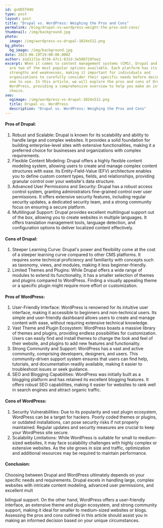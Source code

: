 ```yaml
---
id: gvUDST44U
type: post
layout: post
title: "Drupal vs. WordPress: Weighing the Pros and Cons"
permalink: /blog/drupal-vs-wordpress-weight-the-pros-and-cons/
thumbnail: /img/background.jpg
photo:
  image: /img/wordpress-vs-drupal-1024x512.png
bg_photo:
  bg_image: /img/background.jpg
date: 2023-06-19T19:00:00.000Z
author: a1d1172a-8736-47c1-831d-3e508729fee2
excerpt: When it comes to content management systems (CMS), Drupal and WordPress
  are two of the most popular options available. Each platform has its own
  strengths and weaknesses, making it important for individuals and
  organizations to carefully consider their specific needs before deciding which
  one to use. In this article, we will explore the pros and cons of Drupal and
  WordPress, providing a comprehensive overview to help you make an informed
  choice.
seo:
  ogimage: /img/wordpress-vs-drupal-1024x512.png
  title: Drupal vs. WordPress
  description: "Drupal vs. WordPress: Weighing the Pros and Cons"
---
```

#### Pros of Drupal:

1. Robust and Scalable: Drupal is known for its scalability and ability to handle large and complex websites. It provides a solid foundation for building enterprise-level sites with extensive functionalities, making it a preferred choice for businesses and organizations with complex requirements.
2. Flexible Content Modeling: Drupal offers a highly flexible content modeling system, allowing users to create and manage complex content structures with ease. Its Entity-Field-Value (EFV) architecture enables you to define custom content types, fields, and relationships, providing granular control over your website's data structure.
3. Advanced User Permissions and Security: Drupal has a robust access control system, granting administrators fine-grained control over user permissions. It offers extensive security features, including regular security updates, a dedicated security team, and a strong community focus on ensuring a secure platform.
4. Multilingual Support: Drupal provides excellent multilingual support out of the box, allowing you to create websites in multiple languages. It offers translation management tools, language detection, and configuration options to deliver localized content effectively.

#### Cons of Drupal:

1. Steeper Learning Curve: Drupal's power and flexibility come at the cost of a steeper learning curve compared to other CMS platforms. It requires some technical proficiency and familiarity with concepts such as taxonomy, views, and modules, making it less beginner-friendly.
2. Limited Themes and Plugins: While Drupal offers a wide range of modules to extend its functionality, it has a smaller selection of themes and plugins compared to WordPress. Finding a visually appealing theme or a specific plugin might require more effort or customization.

#### Pros of WordPress:

1. User-Friendly Interface: WordPress is renowned for its intuitive user interface, making it accessible to beginners and non-technical users. Its simple and user-friendly dashboard allows users to create and manage content with ease, without requiring extensive technical knowledge.
2. Vast Theme and Plugin Ecosystem: WordPress boasts a massive library of themes and plugins, providing endless possibilities for customization. Users can easily find and install themes to change the look and feel of their website, and plugins to add new features and functionality.
3. Strong Community and Support: WordPress has a vast and active community, comprising developers, designers, and users. This community-driven support system ensures that users can find help, tutorials, and documentation readily available, making it easier to troubleshoot issues or seek guidance.
4. SEO and Blogging Capabilities: WordPress was initially built as a blogging platform and has retained its excellent blogging features. It offers robust SEO capabilities, making it easier for websites to rank well in search engines and attract organic traffic.

#### Cons of WordPress:

1. Security Vulnerabilities: Due to its popularity and vast plugin ecosystem, WordPress can be a target for hackers. Poorly coded themes or plugins, or outdated installations, can pose security risks if not properly maintained. Regular updates and security measures are crucial to keep your WordPress site secure.
2. Scalability Limitations: While WordPress is suitable for small to medium-sized websites, it may face scalability challenges with highly complex or extensive websites. As the site grows in size and traffic, optimization and additional resources may be required to maintain performance.

#### Conclusion:

Choosing between Drupal and WordPress ultimately depends on your specific needs and requirements. Drupal excels in handling large, complex websites with intricate content modeling, advanced user permissions, and excellent mult

bilingual support. On the other hand, WordPress offers a user-friendly interface, an extensive theme and plugin ecosystem, and strong community support, making it ideal for smaller to medium-sized websites or blogs. Assessing the pros and cons outlined in this article should assist you in making an informed decision based on your unique circumstances.